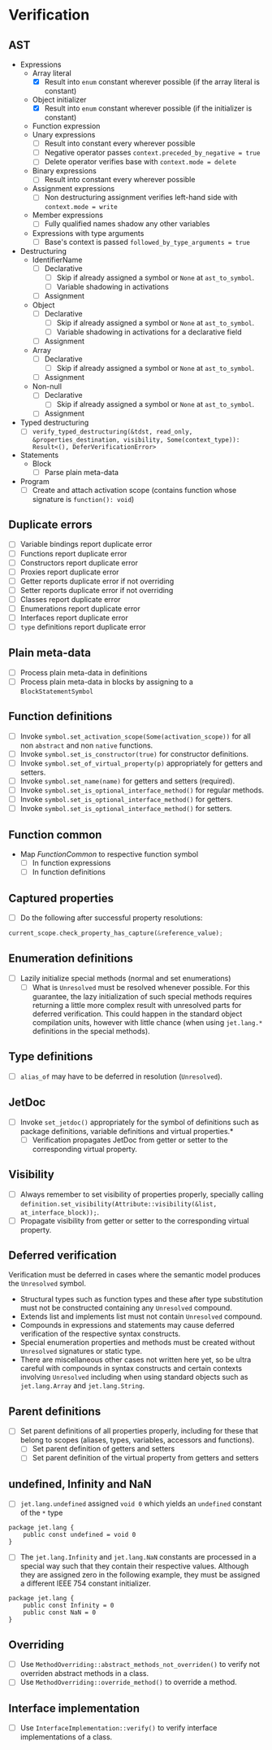 # Verification

## AST

* Expressions
  * Array literal
    * [x] Result into `enum` constant wherever possible (if the array literal is constant)
  * Object initializer
    * [x] Result into `enum` constant wherever possible (if the initializer is constant)
  * Function expression
  * Unary expressions
    * [ ] Result into constant every wherever possible
    * [ ] Negative operator passes `context.preceded_by_negative = true`
    * [ ] Delete operator verifies base with `context.mode = delete`
  * Binary expressions
    * [ ] Result into constant every wherever possible
  * Assignment expressions
    * [ ] Non destructuring assignment verifies left-hand side with `context.mode = write`
  * Member expressions
    * [ ] Fully qualified names shadow any other variables
  * Expressions with type arguments
    * [ ] Base's context is passed `followed_by_type_arguments = true`

* Destructuring
  * IdentifierName
    * [ ] Declarative
      * [ ] Skip if already assigned a symbol or `None` at `ast_to_symbol`.
      * [ ] Variable shadowing in activations
    * [ ] Assignment
  * Object
    * [ ] Declarative
      * [ ] Skip if already assigned a symbol or `None` at `ast_to_symbol`.
      * [ ] Variable shadowing in activations for a declarative field
    * [ ] Assignment
  * Array
    * [ ] Declarative
      * [ ] Skip if already assigned a symbol or `None` at `ast_to_symbol`.
    * [ ] Assignment
  * Non-null
    * [ ] Declarative
      * [ ] Skip if already assigned a symbol or `None` at `ast_to_symbol`.
    * [ ] Assignment
* Typed destructuring
  * [ ] `verify_typed_destructuring(&tdst, read_only, &properties_destination, visibility, Some(context_type)): Result<(), DeferVerificationError>`

* Statements
  * Block
    * [ ] Parse plain meta-data

* Program
  * [ ] Create and attach activation scope (contains function whose signature is `function(): void`)

## Duplicate errors

* [ ] Variable bindings report duplicate error
* [ ] Functions report duplicate error
* [ ] Constructors report duplicate error
* [ ] Proxies report duplicate error
* [ ] Getter reports duplicate error if not overriding
* [ ] Setter reports duplicate error if not overriding
* [ ] Classes report duplicate error
* [ ] Enumerations report duplicate error
* [ ] Interfaces report duplicate error
* [ ] `type` definitions report duplicate error

## Plain meta-data

* [ ] Process plain meta-data in definitions
* [ ] Process plain meta-data in blocks by assigning to a `BlockStatementSymbol`

## Function definitions

* [ ] Invoke `symbol.set_activation_scope(Some(activation_scope))` for all non `abstract` and non `native` functions.
* [ ] Invoke `symbol.set_is_constructor(true)` for constructor definitions.
* [ ] Invoke `symbol.set_of_virtual_property(p)` appropriately for getters and setters.
* [ ] Invoke `symbol.set_name(name)` for getters and setters (required).
* [ ] Invoke `symbol.set_is_optional_interface_method()` for regular methods.
* [ ] Invoke `symbol.set_is_optional_interface_method()` for getters.
* [ ] Invoke `symbol.set_is_optional_interface_method()` for setters.

## Function common

* Map *FunctionCommon* to respective function symbol
  * [ ] In function expressions
  * [ ] In function definitions

## Captured properties

* [ ] Do the following after successful property resolutions:

```rust
current_scope.check_property_has_capture(&reference_value);
```

## Enumeration definitions

* [ ] Lazily initialize special methods (normal and set enumerations)
  * [ ] What is `Unresolved` must be resolved whenever possible. For this guarantee, the lazy initialization of such special methods requires returning a little more complex result with unresolved parts for deferred verification. This could happen in the standard object compilation units, however with little chance (when using `jet.lang.*` definitions in the special methods).

## Type definitions

* [ ] `alias_of` may have to be deferred in resolution (`Unresolved`).

## JetDoc

* [ ] Invoke `set_jetdoc()` appropriately for the symbol of definitions such as package definitions, variable definitions and virtual properties.*
  * [ ] Verification propagates JetDoc from getter or setter to the corresponding virtual property.

## Visibility

* [ ] Always remember to set visibility of properties properly, specially calling `definition.set_visibility(Attribute::visibility(&list, at_interface_block));`.
* [ ] Propagate visibility from getter or setter to the corresponding virtual property.

## Deferred verification

Verification must be deferred in cases where the semantic model produces the `Unresolved` symbol.

* Structural types such as function types and these after type substitution must not be constructed containing any `Unresolved` compound.
* Extends list and implements list must not contain `Unresolved` compound.
* Compounds in expressions and statements may cause deferred verification of the respective syntax constructs.
* Special enumeration properties and methods must be created without `Unresolved` signatures or static type.
* There are miscellaneous other cases not written here yet, so be ultra careful with compounds in syntax constructs and certain contexts involving `Unresolved` including when using standard objects such as `jet.lang.Array` and `jet.lang.String`.

## Parent definitions

* [ ] Set parent definitions of all properties properly, including for these that belong to scopes (aliases, types, variables, accessors and functions).
  * [ ] Set parent definition of getters and setters
  * [ ] Set parent definition of the virtual property from getters and setters

## undefined, Infinity and NaN

* [ ] `jet.lang.undefined` assigned `void 0` which yields an `undefined` constant of the `*` type

```
package jet.lang {
    public const undefined = void 0
}
```

* [ ] The `jet.lang.Infinity` and `jet.lang.NaN` constants are processed in a special way such that they contain their respective values. Although they are assigned zero in the following example, they must be assigned a different IEEE 754 constant initializer.

```
package jet.lang {
    public const Infinity = 0
    public const NaN = 0
}
```

## Overriding

* [ ] Use `MethodOverriding::abstract_methods_not_overriden()` to verify not overriden abstract methods in a class.
* [ ] Use `MethodOverriding::override_method()` to override a method.

## Interface implementation

* [ ] Use `InterfaceImplementation::verify()` to verify interface implementations of a class.